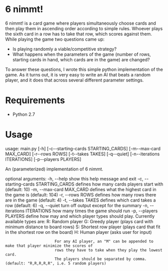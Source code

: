 # 6 nimmt!

6 nimmt! is a card game where players simultaneously choose cards and then play them in ascending order according to simple rules. Whoever plays the sixth card in a row has to take that row, which scores against them. While playing the game two questions came up:
 - Is playing randomly a viable/competitive strategy?
 - What happens when the parameters of the game (number of rows, starting cards in hand, which cards are in the game) are changed?
 
To answer these questions, I wrote this simple python implementation of the game. As it turns out, it is very easy to write an AI that beats a random player, and it does that across several different parameter settings. 

# Requirements

 - Python 2.7

# Usage

usage: main.py [-h] [-c--starting-cards STARTING_CARDS]
               [-m--max-card MAX_CARD] [-r--rows ROWS] [-t--takes TAKES]
               [-q--quiet] [-n--iterations ITERATIONS] [-p--players PLAYERS]

An (parameterized) implementation of 6 nimmt.

optional arguments:
  -h, --help              show this help message and exit
  -c, --starting-cards STARTING_CARDS
                          defines how many cards players start with (default: 10)
  -m, --max-card MAX_CARD
                          defines what the highest card in the game is (default: 104)
  -r, --rows ROWS         defines how many rows there are in the game (default: 4)
  -t, --takes TAKES       defines which card takes a row (default: 6)
  -q, --quiet             turn off output except for the summary
  -n, --iterations ITERATIONS
                          how many times the game should run
  -p, --players PLAYERS   define how may and which player types should play.
                          Currently available types are: 
                          R: Random player 
                          G: Greedy player (plays card with minimum distance to board rows) 
                          S: Shortest row player (plays card that fit in the shortest row on the board) 
                          H: Human player (asks user for input) 
                        
                          For any AI player, an "M" can be appended to make that player minimize the scores of
                          rows they have to take when they play the lowest card.
                          The players should be separated by comma. (default: "R,R,R,R,R", i.e. 5 random players)